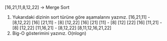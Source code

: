 [16,21,11,8,12,22] -> Merge Sort
1. Yukarıdaki dizinin sort türüne göre aşamalarını yazınız.
[16,21,11] - [8,12,22]
[16] [21,11] - [8] [12,22]
[16] [21] [11] - [8] [12] [22]
[16] [11,21] - [8] [12,22]
[11,16,21] - [8,12,22]
[8,11,12,16,21,22]
2. Big-O gösterimini yazınız.
O(nlogn)